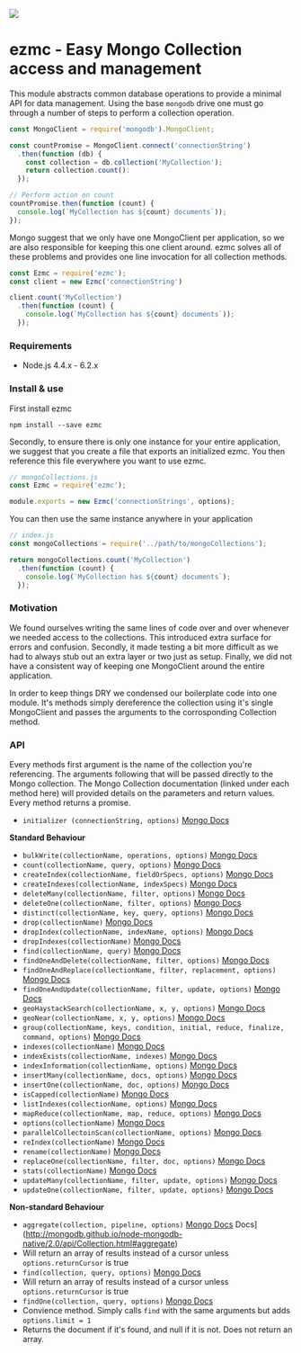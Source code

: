 ![](https://circleci.com/gh/zackliston/ezmc.svg?style=shield&circle-token=f6c716be55e9914a24afd619c32b6649ed187aac)

ezmc - Easy Mongo Collection access and management
================

This module abstracts common database operations to provide a minimal API for data management. Using the base `mongodb` drive one must go through a number of steps to perform a collection operation.

```js
const MongoClient = require('mongodb').MongoClient;

const countPromise = MongoClient.connect('connectionString')
  .then(function (db) {
    const collection = db.collection('MyCollection');
    return collection.count():
  });

// Perform action on count
countPromise.then(function (count) {
  console.log(`MyCollection has ${count} documents`));
});
```

Mongo suggest that we only have one MongoClient per application, so we are also responsible for keeping this one client around. ezmc solves all of these problems and provides one line invocation for all collection methods.

```js
const Ezmc = require('ezmc');
const client = new Ezmc('connectionString')

client.count('MyCollection')
  .then(function (count) {
    console.log(`MyCollection has ${count} documents`));
  });
```

### Requirements

- Node.js 4.4.x - 6.2.x

### Install & use
First install ezmc

```
npm install --save ezmc
```

Secondly, to ensure there is only one instance for your entire application, we suggest that you create a file that exports
an initialized ezmc. You then reference this file everywhere you want to use ezmc.

```js
// mongoCollections.js
const Ezmc = require('ezmc');

module.exports = new Ezmc('connectionStrings', options);
```

You can then use the same instance anywhere in your application

```js
// index.js
const mongoCollections = require('../path/to/mongoCollections');

return mongoCollections.count('MyCollection')
  .then(function (count) {
    console.log(`MyCollection has ${count} documents`);
  });
```

### Motivation
We found ourselves writing the same lines of code over and over whenever we needed access to the collections. This introduced
extra surface for errors and confusion. Secondly, it made testing a bit more difficult as we had to always stub out an extra layer or two just as setup. Finally, we did not have a consistent way of keeping one MongoClient around the entire application.

In order to keep things DRY we condensed our boilerplate code into one module. It's methods simply dereference the collection using it's single MongoClient and passes the arguments to the corrosponding Collection method.


### API
Every methods first argument is the name of the collection you're referencing. The arguments following that will be passed directly to the Mongo collection. The Mongo Collection documentation (linked under each method here) will provided details on the parameters and return values. Every method returns a promise.

- `initializer (connectionString, options)` [Mongo Docs](http://mongodb.github.io/node-mongodb-native/2.0/api/MongoClient.html#connect)

**Standard Behaviour**

- `bulkWrite(collectionName, operations, options)` [Mongo Docs](http://mongodb.github.io/node-mongodb-native/2.0/api/Collection.html#bulkWrite)
- `count(collectionName, query, options)` [Mongo Docs](http://mongodb.github.io/node-mongodb-native/2.0/api/Collection.html#count)
- `createIndex(collectionName, fieldOrSpecs, options)` [Mongo Docs](http://mongodb.github.io/node-mongodb-native/2.0/api/Collection.html#createIndex)
- `createIndexes(collectionName, indexSpecs)` [Mongo Docs](http://mongodb.github.io/node-mongodb-native/2.0/api/Collection.html#createIndexes)
- `deleteMany(collectionName, filter, options)` [Mongo Docs](http://mongodb.github.io/node-mongodb-native/2.0/api/Collection.html#deleteMany)
- `deleteOne(collectionName, filter, options)` [Mongo Docs](http://mongodb.github.io/node-mongodb-native/2.0/api/Collection.html#deleteOne)
- `distinct(collectionName, key, query, options)` [Mongo Docs](http://mongodb.github.io/node-mongodb-native/2.0/api/Collection.html#distinct)
- `drop(collectionName)` [Mongo Docs](http://mongodb.github.io/node-mongodb-native/2.0/api/Collection.html#drop)
- `dropIndex(collectionName, indexName, options)` [Mongo Docs](http://mongodb.github.io/node-mongodb-native/2.0/api/Collection.html#dropIndex)
- `dropIndexes(collectionName)` [Mongo Docs](http://mongodb.github.io/node-mongodb-native/2.0/api/Collection.html#dropIndexes)
- `find(collectionName, query)` [Mongo Docs](http://mongodb.github.io/node-mongodb-native/2.0/api/Collection.html#find)
- `findOneAndDelete(collectionName, filter, options)` [Mongo Docs](http://mongodb.github.io/node-mongodb-native/2.0/api/Collection.html#findOneAndDelete)
- `findOneAndReplace(collectionName, filter, replacement, options)` [Mongo Docs](http://mongodb.github.io/node-mongodb-native/2.0/api/Collection.html#findOneAndReplace)
- `findOneAndUpdate(collectionName, filter, update, options)` [Mongo Docs](http://mongodb.github.io/node-mongodb-native/2.0/api/Collection.html#findOneAndUpdate)
- `geoHaystackSearch(collectionName, x, y, options)` [Mongo Docs](http://mongodb.github.io/node-mongodb-native/2.0/api/Collection.html#geoHaystackSearch)
- `geoNear(collectionName, x, y, options)` [Mongo Docs](http://mongodb.github.io/node-mongodb-native/2.0/api/Collection.html#geoNear)
- `group(collectionName, keys, condition, initial, reduce, finalize, command, options)` [Mongo Docs](http://mongodb.github.io/node-mongodb-native/2.0/api/Collection.html#group)
- `indexes(collectionName)` [Mongo Docs](http://mongodb.github.io/node-mongodb-native/2.0/api/Collection.html#indexes)
- `indexExists(collectionName, indexes)` [Mongo Docs](http://mongodb.github.io/node-mongodb-native/2.0/api/Collection.html#indexExists)
- `indexInformation(collectionName, options)` [Mongo Docs](http://mongodb.github.io/node-mongodb-native/2.0/api/Collection.html#indexInformation)
- `insertMany(collectionName, docs, options)` [Mongo Docs](http://mongodb.github.io/node-mongodb-native/2.0/api/Collection.html#insertMany)
- `insertOne(collectionName, doc, options)` [Mongo Docs](http://mongodb.github.io/node-mongodb-native/2.0/api/Collection.html#insertOne)
- `isCapped(collectionName)` [Mongo Docs](http://mongodb.github.io/node-mongodb-native/2.0/api/Collection.html#isCapped)
- `listIndexes(collectionName, options)` [Mongo Docs](http://mongodb.github.io/node-mongodb-native/2.0/api/Collection.html#listIndexes)
- `mapReduce(collectionName, map, reduce, options)` [Mongo Docs](http://mongodb.github.io/node-mongodb-native/2.0/api/Collection.html#mapReduce)
- `options(collectionName)` [Mongo Docs](http://mongodb.github.io/node-mongodb-native/2.0/api/Collection.html#options)
- `parallelCollectoinScan(collectionName, options)` [Mongo Docs](http://mongodb.github.io/node-mongodb-native/2.0/api/Collection.html#parallelCollectionScan)
- `reIndex(collectionName)` [Mongo Docs](http://mongodb.github.io/node-mongodb-native/2.0/api/Collection.html#reIndex)
- `rename(collectionName)` [Mongo Docs](http://mongodb.github.io/node-mongodb-native/2.0/api/Collection.html#rename)
- `replaceOne(collectionName, filter, doc, options)` [Mongo Docs](http://mongodb.github.io/node-mongodb-native/2.0/api/Collection.html#replaceOne)
- `stats(collectionName)` [Mongo Docs](http://mongodb.github.io/node-mongodb-native/2.0/api/Collection.html#stats)
- `updateMany(collectionName, filter, update, options)` [Mongo Docs](http://mongodb.github.io/node-mongodb-native/2.0/api/Collection.html#updateMany)
- `updateOne(collectionName, filter, update, options)` [Mongo Docs](http://mongodb.github.io/node-mongodb-native/2.0/api/Collection.html#updateOne)

**Non-standard Behaviour**
- `aggregate(collection, pipeline, options)` [Mongo Docs]() Docs](http://mongodb.github.io/node-mongodb-native/2.0/api/Collection.html#aggregate)
 - Will return an array of results instead of a cursor unless `options.returnCursor` is true
- `find(collection, query, options)` [Mongo Docs](http://mongodb.github.io/node-mongodb-native/2.0/api/Collection.html#find)
 - Will return an array of results instead of a cursor unless `options.returnCursor` is true
- `findOne(collection, query, options)` [Mongo Docs](http://mongodb.github.io/node-mongodb-native/2.0/api/Collection.html#find)
 - Convience method. Simply calls `find` with the same arguments but adds `options.limit = 1`
 - Returns the document if it's found, and null if it is not. Does not return an array.
